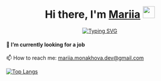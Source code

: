 <h1 align="center">Hi there, I'm <a href="https://dreamy-alpaca-e3e371.netlify.app/" target="_blank">Mariia</a> 
<img src="https://github.com/blackcater/blackcater/raw/main/images/Hi.gif" height="32"/></h1>
<p align="center">
  <a href="https://git.io/typing-svg">
    <img src="https://readme-typing-svg.herokuapp.com?color=%2336BCF7&lines=Fullstack+developer+from+Ukraine" alt="Typing SVG">
  </a>
</p>

<h4>🔭 I’m currently looking for a job</h4> 
<p>📫 How to reach me: <a href="mailto:mariia.monakhova.dev@gmail.com">mariia.monakhova.dev@gmail.com</a></p>  

<a href="https://github.com/anuraghazra/github-readme-stats">
  <img src="https://github-readme-stats.vercel.app/api/top-langs/?username=anuraghazra&layout=compact" alt="Top Langs">
</a>
